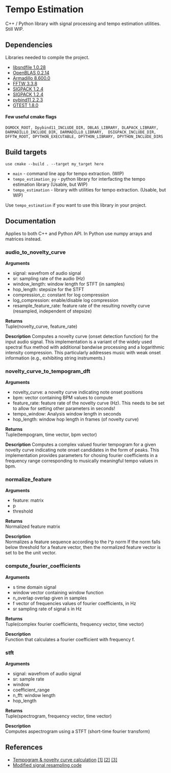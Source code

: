 # Tempo Estimation
C++ / Python library with signal processing and tempo estimation utilities.  
Still WIP.

## Dependencies
Libraries needed to compile the project.
* [libsndfile 1.0.28](http://www.mega-nerd.com/libsndfile/)
* [OpenBLAS 0.2.14](https://www.openblas.net/)
* [Armadillo 8.600.0](http://arma.sourceforge.net/)
* [FFTW 3.3.8](http://www.fftw.org/)
* [SIGPACK 1.2.4](http://sigpack.sourceforge.net/)
* [SIGPACK 1.2.4](http://sigpack.sourceforge.net/)
* [pybind11 2.2.3](https://github.com/pybind/pybind11)
* [GTEST 1.8.0](https://github.com/google/googletest)

#### Few useful cmake flags
`DGMOCK_ROOT, Dpybind11_INCLUDE_DIR, DBLAS_LIBRARY, DLAPACK_LIBRARY, DARMADILLO_INCLUDE_DIR, DARMADILLO_LIBRARY, 
DSIGPACK_INCLUDE_DIR, DFFTW_ROOT, DPYTHON_EXECUTABLE, DPYTHON_LIBRARY, DPYTHON_INCLUDE_DIRS`

## Build targets
`use cmake --build . --target my_target here`
* `main` - command line app for tempo extraction. (WIP)
* `tempo_estimation_py` - python library for interfacting the tempo estimation library (Usable, but WIP)
* `tempo_estimation` - library with utilities for tempo extraction. (Usable, but WIP)

Use `tempo_estimation` if you want to use this library in your project.

## Documentation
Applies to both C++ and Python API. In Python use numpy arrays and matrices instead.

### audio_to_novelty_curve
**Arguments**
- signal: wavefrom of audio signal
- sr: sampling rate of the audio (Hz)
- window_length: window length for STFT (in samples)
- hop_length: stepsize for the STFT
- compression_c: constant for log compression
- log_compression: enable/disable log compression
- resample_feature_rate: feature rate of the resulting novelty curve (resampled, independent of stepsize)

**Returns**  
Tuple(novelty_curve, feature_rate)

**Description**
Computes a novelty curve (onset detection function) for the input audio signal. This implementation is a
variant of the widely used spectral flux method with additional bandwise processing and a logarithmic intensity
compression. This particularly addresses music with weak onset information (e.g., exhibiting string instruments.)


### novelty_curve_to_tempogram_dft
**Arguments**
- novelty_curve: a novelty curve indicating note onset positions
- bpm: vector containing BPM values to compute
- feature_rate: feature rate of the novelty curve (Hz). This needs to be set to allow for setting other parameters in seconds!
- tempo_window: Analysis window length in seconds
- hop_length: window hop length in frames (of novelty curve)

**Returns**  
Tuple(tempogram, time vector, bpm vector)

**Description**
Computes a complex valued fourier tempogram for a given novelty curve
indicating note onset candidates in the form of peaks.
This implementation provides parameters for chosing fourier coefficients in a frequency range corresponding to 
musically meaningful tempo values in bpm.

### normalize_feature
**Arguments**
- feature: matrix
- p
- threshold

**Returns**  
Normalized feature matrix

**Description**  
Normalizes a feature sequence according to the l^p norm
If the norm falls below threshold for a feature vector, then the normalized feature vector is set to be the
unit vector.

### compute_fourier_coefficients
**Arguments**
- s time domain signal
- window vector containing window function
- n_overlap overlap given in samples
- f vector of frequencies values of fourier coefficients, in Hz
- sr sampling rate of signal s in Hz

**Returns**  
Tuple(complex fourier coefficients, frequency vector, time vector)

**Description**  
Function that calculates a fourier coefficient with frequency f.  

### stft
**Arguments**
- signal: wavefrom of audio signal
- sr: sample rate
- window
- coefficient_range
- n_fft: window length
- hop_length

**Returns**  
Tuple(spectrogram, frequency vector, time vector)

**Description**  
Computes aspectrogram using a STFT (short-time fourier transform)


## References
* [Tempogram & novelty curve calculation](http://resources.mpi-inf.mpg.de/MIR/tempogramtoolbox/) [[1]](https://ieeexplore.ieee.org/document/5654580/) [[2]](http://resources.mpi-inf.mpg.de/MIR/tempogramtoolbox/2010_GroscheMuellerKurth_TempogramCyclic_ICASSP.pdf) [[3]](http://resources.mpi-inf.mpg.de/MIR/tempogramtoolbox/2009_GroscheMueller_PredominantLocalPeriodicy_WASPAA.pdf)
* [Modified signal resampling code](https://github.com/terrygta/SignalResampler)
